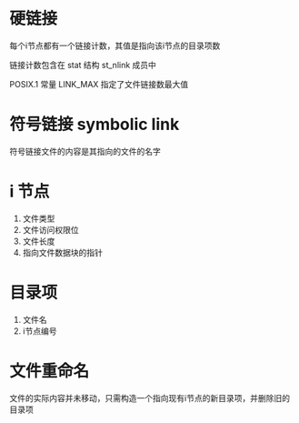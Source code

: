 # 硬链接

每个i节点都有一个链接计数，其值是指向该i节点的目录项数

链接计数包含在 stat 结构 st_nlink 成员中

POSIX.1 常量 LINK_MAX 指定了文件链接数最大值

# 符号链接 symbolic link

符号链接文件的内容是其指向的文件的名字

# i 节点

1. 文件类型
2. 文件访问权限位
3. 文件长度
4. 指向文件数据块的指针

# 目录项

1. 文件名
2. i节点编号

# 文件重命名

文件的实际内容并未移动，只需构造一个指向现有i节点的新目录项，并删除旧的目录项
